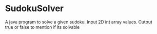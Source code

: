 # SudokuSolver
A java program to solve a given sudoku. Input 2D int array values. Output true or false to mention if its solvable
